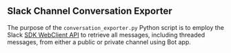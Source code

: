Slack Channel Conversation Exporter
---

The purpose of the `conversation_exporter.py` Python script is to employ the Slack [SDK WebClient API](https://slack.dev/python-slack-sdk/api-docs/slack_sdk/web/client.html) to retrieve all messages, including threaded messages, from either a public or private channel using Bot app.

